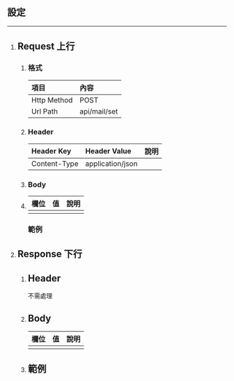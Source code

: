 ## 設定

---

1. ## Request 上行

   1. ### 格式

      | 項目 | 內容 |
      | :--- | :--- |
      | Http Method | POST |
      | Url Path | api/mail/set |
   2. ### Header

      | Header Key | Header Value | 說明 |
      | :--- | :--- | :--- |
      | Content-Type | application/json |  |
   3. ### Body
   4. | 欄位 | 值 | 說明 |
      | :--- | :--- | :--- |
      |  |  |  |

      ### 範例
2. ## Response 下行

   1. ## Header

      不需處理

   1. ## Body

      | 欄位 | 值 | 說明 |
      | :--- | :--- | :--- |
      |  |  |  |
   2. ## 範例

## 



